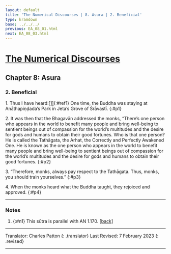```yaml
---
layout: default
title: 'The Numerical Discourses | 8. Asura | 2. Beneficial'
type: kramdown
base: ../../../
previous: EA_08_01.html
next: EA_08_03.html
---
```


# [The Numerical Discourses](../index.html)
## Chapter 8: Asura
### 2. Beneficial

1\. Thus I have heard:[\[1\]](#n1){:#ref1} One time, the Buddha was staying at Anāthapiṇḍada’s Park in Jeta’s Grove of Śrāvastī.
{:#p1}

2\. It was then that the Bhagavān addressed the monks, “There’s one person who appears in the world to benefit many people and bring well-being to sentient beings out of compassion for the world’s multitudes and the desire for gods and humans to obtain their good fortunes. Who is that one person? He is called the Tathāgata, the Arhat, the Correctly and Perfectly Awakened One. He is known as the one person who appears in the world to benefit many people and bring well-being to sentient beings out of compassion for the world’s multitudes and the desire for gods and humans to obtain their good fortunes.
{:#p2}

3\. “Therefore, monks, always pay respect to the Tathāgata. Thus, monks, you should train yourselves.”
{:#p3}

4\. When the monks heard what the Buddha taught, they rejoiced and approved.
{:#p4}

---

### Notes

1. {:#n1} This sūtra is parallel with AN 1.170. [\[back\]](#ref1)

---

Translator: Charles Patton
{: .translator}
Last Revised: 7 February 2023
{: .revised}

---